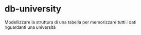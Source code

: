 # db-university
Modellizzare la struttura di una tabella per memorizzare tutti i dati riguardanti una università
